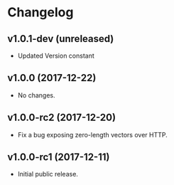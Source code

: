 # Changelog

## v1.0.1-dev (unreleased)

- Updated Version constant

## v1.0.0 (2017-12-22)

- No changes.

## v1.0.0-rc2 (2017-12-20)

- Fix a bug exposing zero-length vectors over HTTP.

## v1.0.0-rc1 (2017-12-11)

- Initial public release.
